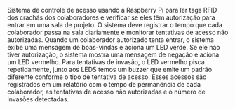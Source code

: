 Sistema de controle de acesso usando a Raspberry Pi para ler tags RFID dos crachás dos colaboradores e verificar se eles têm autorização para entrar em uma sala de projeto. O sistema deve registrar o tempo que cada colaborador passa na sala diariamente e monitorar tentativas de acesso não autorizadas. Quando um colaborador autorizado tenta entrar, o sistema exibe uma mensagem de boas-vindas e aciona um LED verde. Se ele não tiver autorização, o sistema mostra uma mensagem de negação e aciona um LED vermelho. Para tentativas de invasão, o LED vermelho pisca repetidamente, junto aos LEDS temos um buzzer que emite um padrão diferente conforme o tipo de tentativa de acesso. Esses acessos são registrados em um relatório com o tempo de permanência de cada colaborador, as tentativas de acesso não autorizadas e o número de invasões detectadas.
